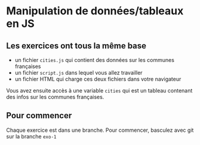 # Manipulation de données/tableaux en JS

## Les exercices ont tous la même base

- un fichier `cities.js` qui contient des données sur les communes françaises
- un fichier `script.js` dans lequel vous allez travailler
- un fichier HTML qui charge ces deux fichiers dans votre navigateur

Vous avez ensuite accès à une variable `cities` qui est un tableau contenant des infos sur les communes françaises.

## Pour commencer

Chaque exercice est dans une branche.
Pour commencer, basculez avec git sur la branche `exo-1`